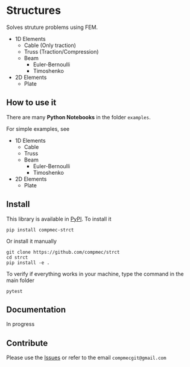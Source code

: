 # Structures

Solves struture problems using FEM. 

* 1D Elements
    * Cable (Only traction)
    * Truss (Traction/Compression)
    * Beam
        * Euler-Bernoulli
        * Timoshenko
* 2D Elements
    * Plate

## How to use it

There are many **Python Notebooks** in the folder  ```examples```.

For simple examples, see
* 1D Elements
    * Cable
    * Truss
    * Beam
        * Euler-Bernoulli
        * Timoshenko
* 2D Elements
    * Plate

## Install

This library is available in [PyPI][pypilink]. To install it

```
pip install compmec-strct
```

Or install it manually

```
git clone https://github.com/compmec/strct
cd strct
pip install -e .
```

To verify if everything works in your machine, type the command in the main folder

```
pytest
```

## Documentation

In progress

## Contribute

Please use the [Issues][issueslink] or refer to the email ```compmecgit@gmail.com```


[pypilink]: https://pypi.org/project/compmec-strct/
[issueslink]: https://github.com/compmec/strct/issues